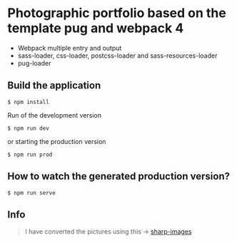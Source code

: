 
# Photographic portfolio based on the template pug and webpack 4

- Webpack multiple entry and output
- sass-loader, css-loader, postcss-loader and sass-resources-loader
- pug-loader

## Build the application
```
$ npm install
```
Run of the development version

```
$ npm run dev
```

or starting the production version

```
$ npm run prod
```

## How to watch the generated production version?

```
$ npm run serve
```

## Info

> I have converted the pictures using this -> [sharp-images](https://github.com/tomik23/sharp-images)